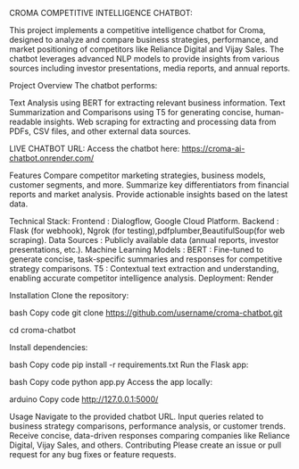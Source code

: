CROMA COMPETITIVE INTELLIGENCE CHATBOT:

This project implements a competitive intelligence chatbot for Croma, designed to analyze and compare business strategies, performance, and market positioning of competitors like Reliance Digital and Vijay Sales. The chatbot leverages advanced NLP models to provide insights from various sources including investor presentations, media reports, and annual reports.

Project Overview
The chatbot performs:

Text Analysis using BERT for extracting relevant business information.
Text Summarization and Comparisons using T5 for generating concise, human-readable insights.
Web scraping for extracting and processing data from PDFs, CSV files, and other external data sources.

LIVE CHATBOT URL:
Access the chatbot here:  https://croma-ai-chatbot.onrender.com/

Features
Compare competitor marketing strategies, business models, customer segments, and more.
Summarize key differentiators from financial reports and market analysis.
Provide actionable insights based on the latest data.

Technical Stack:
Frontend : Dialogflow, Google Cloud Platform.
Backend : Flask (for webhook), Ngrok (for testing),pdfplumber,BeautifulSoup(for web scraping).
Data Sources : Publicly available data (annual reports, investor presentations, etc.).
Machine Learning Models : 
BERT : Fine-tuned to generate concise, task-specific summaries and responses for competitive strategy comparisons.
T5 : Contextual text extraction and understanding, enabling accurate competitor intelligence analysis.
Deployment: Render

Installation
Clone the repository:

bash
Copy code
git clone https://github.com/username/croma-chatbot.git

cd croma-chatbot

Install dependencies:

bash
Copy code
pip install -r requirements.txt
Run the Flask app:

bash
Copy code
python app.py
Access the app locally:

arduino
Copy code
http://127.0.0.1:5000/

Usage
Navigate to the provided chatbot URL.
Input queries related to business strategy comparisons, performance analysis, or customer trends.
Receive concise, data-driven responses comparing companies like Reliance Digital, Vijay Sales, and others.
Contributing
Please create an issue or pull request for any bug fixes or feature requests.
